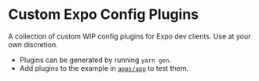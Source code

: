 # Custom Expo Config Plugins

A collection of custom WIP config plugins for Expo dev clients. Use at your own discretion.

- Plugins can be generated by running `yarn gen`.
- Add plugins to the example in [`apps/app`](/apps/app/package.json) to test them.
